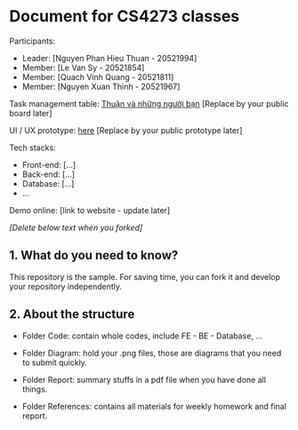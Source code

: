 # Document for CS4273 classes

Participants:

- Leader: [Nguyen Phan Hieu Thuan - 20521994]
- Member: [Le Van Sy - 20521854]
- Member: [Quach Vinh Quang - 20521811]
- Member: [Nguyen Xuan Thinh - 20521967]

Task management table: [Thuận và những người bạn](https://trello.com/b/dbwbHkV0/thu%E1%BA%ADn-v%C3%A0-nh%E1%BB%AFng-ng%C6%B0%E1%BB%9Di-b%E1%BA%A1n) [Replace by your public board later]

UI / UX prototype: [here](https://www.figma.com/file/HPItpL9Ea8kNQIzWbNyQCk/Untitled?node-id=0%3A1) [Replace by your public prototype later]

Tech stacks:

- Front-end: [...]
- Back-end: [...]
- Database: [...]
- ...

Demo online: [link to website - update later]

*[Delete below text when you forked]*

## 1. What do you need to know?

This repository is the sample. For saving time, you can fork it and develop your repository independently.

## 2. About the structure

- Folder Code: contain whole codes, include FE - BE - Database, ...

- Folder Diagram: hold your .png files, those are diagrams that you need to submit quickly.

- Folder Report: summary stuffs in a pdf file when you have done all things.

- Folder References: contains all materials for weekly homework and final report.
